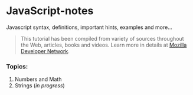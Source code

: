 # JavaScript-notes
Javascript syntax, definitions, important hints, examples and more...

> This tutorial has been compiled from variety of sources throughout the Web, articles, books and videos.
  Learn more in details at [Mozilla Developer Network](https://developer.mozilla.org/en-US/docs/Web/JavaScript).


### Topics:

1. Numbers and Math
2. Strings (_in progress_)
